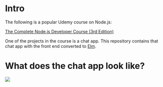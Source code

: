 # Intro

The following is a popular Udemy course on Node.js:

[The Complete Node.js Developer Course (3rd Edition)](https://www.udemy.com/course/the-complete-nodejs-developer-course-2/)

One of the projects in the course is a chat app. This repository contains that chat app with the front end converted to [Elm](https://elm-lang.org/).

# What does the chat app look like?

![](https://i.imgur.com/q4gG6S8.png)
